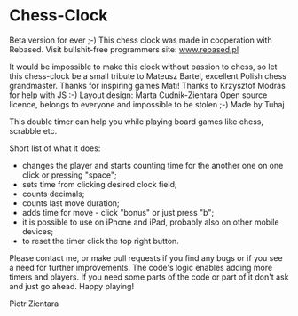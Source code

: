 Chess-Clock
===========
Beta version for ever ;-)
This chess clock was made in cooperation with Rebased. Visit bullshit-free programmers site: www.rebased.pl

  It would be impossible to make this clock without passion to chess, so let this chess-clock be 
  a small tribute to Mateusz Bartel, excellent Polish chess grandmaster. Thanks for inspiring games Mati!
  Thanks to Krzysztof Modras for help with JS :-)
  Layout design: Marta Cudnik-Zientara
  Open source licence, belongs to everyone and impossible to be stolen ;-)
  Made by Tuhaj

  This double timer can help you while playing board games like chess, scrabble etc.

Short list of what it does:
  - changes the player and starts counting time for the another one on one click or pressing "space";
  - sets time from clicking desired clock field;
  - counts decimals;
  - counts last move duration;
  - adds time for move - click "bonus" or just press "b";
  - it is possible to use on iPhone and iPad, probably also on other mobile devices;
  - to reset the timer click the top right button.

Please contact me, or make pull requests if you find any bugs or if you see a need for further improvements.
The code's logic enables adding more timers and players. If you need some parts of the code or part of it don't ask and just go ahead.
Happy playing!

Piotr Zientara